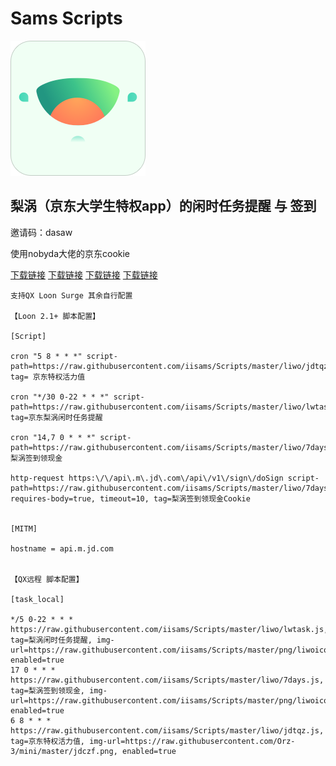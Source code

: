# Sams Scripts 


![梨涡](https://raw.githubusercontent.com/bokuosusume/JavaScript/master/liwo/png/liwo.png)
## 梨涡（京东大学生特权app）的闲时任务提醒 与 签到
邀请码：dasaw  

 使用nobyda大佬的京东cookie

[下载链接]( https://2do.jd.com/events/invite_award/?channel=newcash&extParam=1260048962852974594&inviter=1236228340192960513)
[下载链接](https://2do.jd.com/events/invite_award/?channel=newcash&extParam=1260048962852974594&inviter=1236228340192960513)
[下载链接]( https://2do.jd.com/events/invite_award/?channel=newcash&extParam=1260048962852974594&inviter=1236228340192960513)
[下载链接](https://2do.jd.com/events/invite_award/?channel=newcash&extParam=1260048962852974594&inviter=1236228340192960513)
```properties
支持QX Loon Surge 其余自行配置

【Loon 2.1+ 脚本配置】

[Script]  

cron "5 8 * * *" script-path=https://raw.githubusercontent.com/iisams/Scripts/master/liwo/jdtqz.js, tag= 京东特权活力值

cron "*/30 0-22 * * *" script-path=https://raw.githubusercontent.com/iisams/Scripts/master/liwo/lwtask.js, tag=京东梨涡闲时任务提醒

cron "14,7 0 * * *" script-path=https://raw.githubusercontent.com/iisams/Scripts/master/liwo/7days.js,tag=梨涡签到领现金

http-request https:\/\/api\.m\.jd\.com\/api\/v1\/sign\/doSign script-path=https://raw.githubusercontent.com/iisams/Scripts/master/liwo/7dayscookie.js, requires-body=true, timeout=10, tag=梨涡签到领现金Cookie


[MITM]  

hostname = api.m.jd.com


【QX远程 脚本配置】

[task_local]

*/5 0-22 * * * https://raw.githubusercontent.com/iisams/Scripts/master/liwo/lwtask.js, tag=梨涡闲时任务提醒, img-url=https://raw.githubusercontent.com/iisams/Scripts/master/png/liwoicon.png, enabled=true
17 0 * * * https://raw.githubusercontent.com/iisams/Scripts/master/liwo/7days.js, tag=梨涡签到领现金, img-url=https://raw.githubusercontent.com/iisams/Scripts/master/png/liwoicon.png, enabled=true
6 8 * * * https://raw.githubusercontent.com/iisams/Scripts/master/liwo/jdtqz.js, tag=京东特权活力值, img-url=https://raw.githubusercontent.com/Orz-3/mini/master/jdczf.png, enabled=true

```
